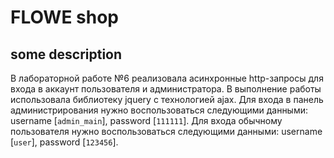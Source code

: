 # FLOWE shop
## some description 
В лабораторной работе №6 реализовала асинхронные http-запросы для входа в аккаунт пользователя и администратора. В выполнение работы использовала
библиотеку jquery с технологией ajax.
Для входа в панель администрирования нужно воспользоваться следующими данными: username [`admin_main`], password [`111111`].
Для входа обычному пользователя нужно воспользоваться следующими данными: username [`user`], password [`123456`].
